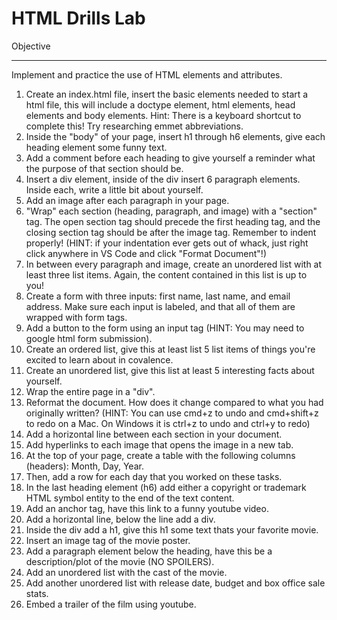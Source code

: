 # HTML Drills Lab

Objective
<hr>
Implement and practice the use of HTML elements and attributes.

1. Create an index.html file, insert the basic elements needed to start a html file, this will include a doctype element, html elements, head elements and body elements. Hint: There is a keyboard shortcut to complete this! Try researching emmet abbreviations.
2. Inside the "body" of your page, insert h1 through h6 elements, give each heading element some funny text.
3. Add a comment before each heading to give yourself a reminder what the purpose of that section should be.
4. Insert a div element, inside of the div insert 6 paragraph elements. Inside each, write a little bit about yourself.
5. Add an image after each paragraph in your page.
6. "Wrap" each section (heading, paragraph, and image) with a "section" tag. The open section tag should precede the first heading tag, and the closing section tag should be after the image tag. Remember to indent properly! (HINT: if your indentation ever gets out of whack, just right click anywhere in VS Code and click "Format Document"!)
7. In between every paragraph and image, create an unordered list with at least three list items. Again, the content contained in this list is up to you!
8. Create a form with three inputs: first name, last name, and email address. Make sure each input is labeled, and that all of them are wrapped with form tags.
9. Add a button to the form using an input tag (HINT: You may need to google html form submission).
10. Create an ordered list, give this at least list 5 list items of things you're excited to learn about in covalence.
11. Create an unordered list, give this list at least 5 interesting facts about yourself.
12. Wrap the entire page in a "div".
13. Reformat the document. How does it change compared to what you had originally written? (HINT: You can use cmd+z to undo and cmd+shift+z to redo on a Mac. On Windows it is ctrl+z to undo and ctrl+y to redo)
14. Add a horizontal line between each section in your document.
15. Add hyperlinks to each image that opens the image in a new tab.
16. At the top of your page, create a table with the following columns (headers): Month, Day, Year.
17. Then, add a row for each day that you worked on these tasks.
18. In the last heading element (h6) add either a copyright or trademark HTML symbol entity to the end of the text content.
19. Add an anchor tag, have this link to a funny youtube video.
20. Add a horizontal line, below the line add a div.
21. Inside the div add a h1, give this h1 some text thats your favorite movie.
22. Insert an image tag of the movie poster.
23. Add a paragraph element below the heading, have this be a description/plot of the movie (NO SPOILERS).
24. Add an unordered list with the cast of the movie.
25. Add another unordered list with release date, budget and box office sale stats.
26. Embed a trailer of the film using youtube.